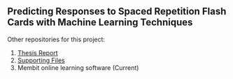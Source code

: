 
Predicting Responses to Spaced Repetition Flash Cards with Machine Learning Techniques
-----------------------

Other repositories for this project:
 1.  [Thesis Report](https://github.com/jordwest/Thesis-Report)
 2.  [Supporting Files](http://www.github.com/jordwest/thesis)
 3.  Membit online learning software (Current)
